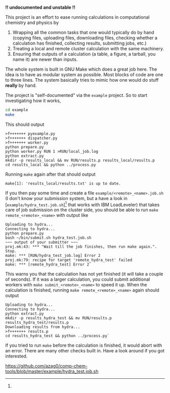 **!! undocumented and unstable !!**

This project is an effort to ease running calculations in computational 
chemistry and physics by

1. Wrapping all the common tasks that one would typically do by hand (copying 
   files, uploading files, downloading files, checking whether a calculation has 
   finished, collecting results, submitting jobs, etc.)
2. Treating a local and remote cluster calculation with the same machinery.
3. Ensuring that outputs of a calculation (a table, a figure, a tarball, you 
   name it) are newer than inputs.

The whole system is built in GNU Make which does a great job here. The idea is 
to have as modular system as possible. Most blocks of code are one to three 
lines. The system basically tries to mimic how one would do stuff **really** by 
hand.

The project is "self-documented" via the `example` project. So to start 
investigating how it works,

```bash
cd example
make
```

This should output

```
>f+++++++ pyexample.py
>f+++++++ dispatcher.py
>f+++++++ worker.py
python prepare.py
python worker.py RUN 1 >RUN/local_job.log
python extract.py
mkdir -p results_local && mv RUN/results.p results_local/results.p
cd results_local && python ../process.py
```

Running `make` again after that should output

```
make[1]: 'results_local/results.txt' is up to date.
```

If you then pay some time and create a file `example/<remote>_<name>.job.sh` (I 
don't know your submission system, but a have a look in 
[`example/hydra_test.job.sh`][^submit] that works with IBM LoadLeveler) that 
takes care of job submission on the cluster side, you should be able to run 
`make remote_<remote>_<name>` with output like

```
Uploading to hydra...
Connecting to hydra...
python prepare.py
bash ~/bin/submit.sh hydra_test.job.sh
~~~ output of your submitter ~~~
proj.mk:43: *** "Wait till the job finishes, then run make again.".  Stop.
make: *** [RUN/hydra_test_job.log] Error 2
proj.mk:79: recipe for target 'remote_hydra_test' failed
make: *** [remote_hydra_test] Error 2`
```

This warns you that the calculation has not yet finished (it will take a couple 
of seconds). If it was a larger calculation, you could submit additional workers 
with `make submit_<remote>_<name>` to speed it up. When the calculation is 
finished, running `make remote_<remote>_<name>` again should output

```
Uploading to hydra...
Connecting to hydra...
python extract.py
mkdir -p results_hydra_test && mv RUN/results.p results_hydra_test/results.p
Downloading results from hydra...
>f+++++++ results.p
cd results_hydra_test && python ../process.py`
```

If you tried to run `make` before the calculation is finished, it would abort 
with an error. There are many other checks built in. Have a look around if you 
got interested.

[^submit]: 
https://github.com/azag0/comp-chem-tools/blob/master/example/hydra_test.job.sh

